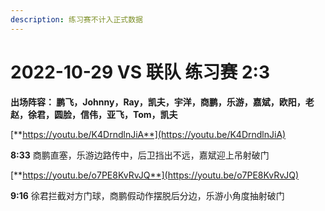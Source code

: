 ```yaml
---
description: 练习赛不计入正式数据
---
```


# 2022-10-29 VS 联队 练习赛 2:3

**出场阵容： 鹏飞，Johnny，Ray，凯夫，宇洋，商鹏，乐游，嘉斌，欧阳，老赵，徐君，圆脸，信伟，亚飞，Tom，凯夫**

[**https://youtu.be/K4DrndlnJiA**](https://youtu.be/K4DrndlnJiA)

**8:33** 商鹏直塞，乐游边路传中，后卫挡出不远，嘉斌迎上吊射破门

[**https://youtu.be/o7PE8KvRvJQ**](https://youtu.be/o7PE8KvRvJQ)

**9:16** 徐君拦截对方门球，商鹏假动作摆脱后分边，乐游小角度抽射破门
